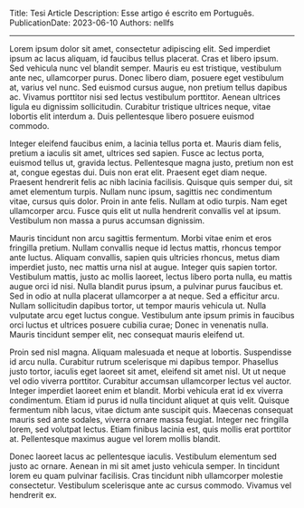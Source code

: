 Title: Tesi Article
Description: Esse artigo é escrito em Português.
PublicationDate: 2023-06-10
Authors: nellfs 

---

Lorem ipsum dolor sit amet, consectetur adipiscing elit. Sed imperdiet ipsum ac lacus aliquam, id faucibus tellus placerat. Cras et libero ipsum. Sed vehicula nunc vel blandit semper. Mauris eu est tristique, vestibulum ante nec, ullamcorper purus. Donec libero diam, posuere eget vestibulum at, varius vel nunc. Sed euismod cursus augue, non pretium tellus dapibus ac. Vivamus porttitor nisi sed lectus vestibulum porttitor. Aenean ultrices ligula eu dignissim sollicitudin. Curabitur tristique ultrices neque, vitae lobortis elit interdum a. Duis pellentesque libero posuere euismod commodo.

Integer eleifend faucibus enim, a lacinia tellus porta et. Mauris diam felis, pretium a iaculis sit amet, ultrices sed sapien. Fusce ac lectus porta, euismod tellus ut, gravida lectus. Pellentesque magna justo, pretium non est at, congue egestas dui. Duis non erat elit. Praesent eget diam neque. Praesent hendrerit felis ac nibh lacinia facilisis. Quisque quis semper dui, sit amet elementum turpis. Nullam nunc ipsum, sagittis nec condimentum vitae, cursus quis dolor. Proin in ante felis. Nullam at odio turpis. Nam eget ullamcorper arcu. Fusce quis elit ut nulla hendrerit convallis vel at ipsum. Vestibulum non massa a purus accumsan dignissim.

Mauris tincidunt non arcu sagittis fermentum. Morbi vitae enim et eros fringilla pretium. Nullam convallis neque id lectus mattis, rhoncus tempor ante luctus. Aliquam convallis, sapien quis ultricies rhoncus, metus diam imperdiet justo, nec mattis urna nisl at augue. Integer quis sapien tortor. Vestibulum mattis, justo ac mollis laoreet, lectus libero porta nulla, eu mattis augue orci id nisi. Nulla blandit purus ipsum, a pulvinar purus faucibus et. Sed in odio at nulla placerat ullamcorper a at neque. Sed a efficitur arcu. Nullam sollicitudin dapibus tortor, ut tempor mauris vehicula ut. Nulla vulputate arcu eget luctus congue. Vestibulum ante ipsum primis in faucibus orci luctus et ultrices posuere cubilia curae; Donec in venenatis nulla. Mauris tincidunt semper elit, nec consequat mauris eleifend ut.

Proin sed nisl magna. Aliquam malesuada et neque at lobortis. Suspendisse id arcu nulla. Curabitur rutrum scelerisque mi dapibus tempor. Phasellus justo tortor, iaculis eget laoreet sit amet, eleifend sit amet nisl. Ut ut neque vel odio viverra porttitor. Curabitur accumsan ullamcorper lectus vel auctor. Integer imperdiet laoreet enim et blandit. Morbi vehicula erat id ex viverra condimentum. Etiam id purus id nulla tincidunt aliquet at quis velit. Quisque fermentum nibh lacus, vitae dictum ante suscipit quis. Maecenas consequat mauris sed ante sodales, viverra ornare massa feugiat. Integer nec fringilla lorem, sed volutpat lectus. Etiam finibus lacinia est, quis mollis erat porttitor at. Pellentesque maximus augue vel lorem mollis blandit.

Donec laoreet lacus ac pellentesque iaculis. Vestibulum elementum sed justo ac ornare. Aenean in mi sit amet justo vehicula semper. In tincidunt lorem eu quam pulvinar facilisis. Cras tincidunt nibh ullamcorper molestie consectetur. Vestibulum scelerisque ante ac cursus commodo. Vivamus vel hendrerit ex.

